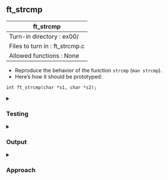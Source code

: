 ## ft_strcmp

|               ft_strcmp        |
|---------------------------------|
| Turn-in directory : ex00/       |
| Files to turn in : ft_strcmp.c |
| Allowed functions : None       |

- Reproduce the behavior of the function <code>strcmp</code> (<code>man strcmp</code>).
- Here’s how it should be prototyped:
```
int ft_strcmp(char *s1, char *s2);
```

<details>

<summary><h3>Testing</h3></summary>

<pre><code>#include &ltstdio.h&gt
#include &ltstring.h&gt
int main(void)
{
    char    str1[] = "abcde";
    char    str2[] = "ab";
    char    str3[] = "Abcd";
    char    str4[] = "0d";
    char    str5[] = "\ns";
    char    str6[] = " s";
    printf("ft_strcmp: %d\n", ft_strcmp(str1, str2));
    printf("strcmp:    %d\n", strcmp(str1, str2));
    printf("ft_strcmp: %d\n", ft_strcmp(str3, str1));
    printf("strcmp:    %d\n", strcmp(str3, str1));
    printf("ft_strcmp: %d\n", ft_strcmp(str2, str3));
    printf("strcmp:    %d\n", strcmp(str2, str3));
    printf("ft_strcmp: %d\n", ft_strcmp(str1, str1));
    printf("strcmp:    %d\n", strcmp(str1, str1));
    printf("ft_strcmp: %d\n", ft_strcmp(str1, str4));
    printf("strcmp:    %d\n", strcmp(str1, str4));
    printf("ft_strcmp: %d\n", ft_strcmp(str2, str5));
    printf("strcmp:    %d\n", strcmp(str2, str5));
    printf("ft_strcmp: %d\n", ft_strcmp(str5, str4));
    printf("strcmp:    %d\n", strcmp(str5, str4));
    printf("ft_strcmp: %d\n", ft_strcmp(str5, str6));
    printf("strcmp:    %d\n", strcmp(str5, str6));
    return (0);
}</code></pre>

See [testing file](main.c)

</details>

<details>
<summary><h3>Output</h3></summary>

<pre><code>ft_strcmp: 99
strcmp:    99
ft_strcmp: -32
strcmp:    -32
ft_strcmp: 32
strcmp:    32
ft_strcmp: 0
strcmp:    0
ft_strcmp: 49
strcmp:    49
ft_strcmp: 87
strcmp:    87
ft_strcmp: -38
strcmp:    -38
ft_strcmp: -22
strcmp:    -22
</code></pre>

Output for strcmp may differ: some implementations may give output of -1, 1 and 0 only. 

</details>

<details>
<summary><h3>Approach</h3></summary>

<code>strcmp</code> compares two strings, <code>s1</code> and <code>s2</code>, and returns 
- <code>0</code> if the strings are the same; 
- a negative value if <code>s1</code> is less than <code>s2</code>; or
- a positive value if <code>s1</code> is greater than <code>s2</code>. 

Depending on the implementation, <code>strcmp</code> may give <code>0</code>, <code>-1</code> and <code>1</code> corresponding to the three cases listed above. Other implementations will provide the difference between the last compared character in <code>s1</code> and <code>s2</code> and a much wider range of values can thus be returned. Moulinette appears to accept both versions. 

This <a href=ft_strcmp.c>solution</a> compares the two strings by comparing each character within the strings. Where the characters are the same, we move onto the next character. When the characters are no longer the same, we return the difference between these two characters. This can be coded as follows:

<pre><code>i = 0; 
while ((s1[i] != '\0') && (s2[i] != '\0'))
{
	if (s1[i] == s2[i])
		i++;
	else
		return (s1[i] - s2[i])
}
</code></pre>

The code will compile if you use a lower tolerance for errors (if you omit the usual flags <code>-Wall -Wextra -Werror</code>). The construction of <code>ft_strcmp</code> above is largely correct and will lead <code>ft_strcmp</code> to behave similarly to <code>strcmp</code> in most cases. However, once the flags are included, there is an error message that "control reaches the end of a non-void function.". This is because the return statement is nested within the <code>while</code> loop. If the <code>while</code> loop is exited when comparing certain strings, there is no <code>return</code> statement to end the function. In practice, running the compiler without the flags will cause the function to return <code>0</code> by default (at least on my machine). 

The <code>while</code> loop is exited in two cases and both are related to the null-terminator:
- Where two strings are the same, the above code will skip through all the characters until the null terminator, after which there is no <code>return</code> statement. In this case, we want the function to return <code>0</code>. My machine returns <code>0</code> by default (not a terrible outcome) but my code would not have compiled if I had included the usual flags. 
- Where two strings are of different lengths, i.e., we reach the null terminator in one string before the null terminator in the other string, we will also be taken out of the <code>while</code> loop. In this case, we do <u>not</u> want a return value of <code>0</code>. We want a comparison between a non-null character in the longer string and the null terminator in the shorter string. However, as previously mentioned, my machine returns <code>0</code> by default.

This can be fixed by adding a return statement at the end of the <code>while</code> loop:

<pre><code>while(...)
	...
return (s1[i] - s2[i]);</code></pre>

Where the two strings are the same, we compare the two null terminators to return a value of 0. Where the strings are of different lengths, we compare the non-null character in the longer string to the null terminator in the shorter string. Perfect!

That said, there is scope to streamline the code a bit more since we have two <code>return</code> statements that look the same. It is tempting to remove the return statement within the while loop as follows:

<pre><code>while ((s1[i] != '\0') && (s2[i] != '\0'))
{
	if (s1[i] == s2[i])
		i++;
}
return (s1[i] - s2[i]);</code></pre>

However, in cases where two strings differ because their characters are different (not because of their lengths), we would never exit the <code>while</code> loop! In that case, if the whole point of the <code>while</code> loop is to skip over characters that are the same, we can weave the <code>if</code> statement into the <code>while</code> loop conditions:

<pre><code>18	while ((s1[i] == s2[i]) && (s1[i] != '\0'))
19	i++;</code></pre>

We weave the <code>if</code> statement in the <code>while</code> loop by including <code>s1[i] == s2[i]</code>. Meanwhile, we include the original <code>while</code> loop condition using <code>s1[i] != '\0'</code>. Note that it is not necessary to include <code>s2[i] != '\0'</code> since this is assured by having <code>s1[i] == s2[i]</code>. This is the eventual form used in the <a href=ft_strcmp.c>solution</a>. 

</details>

